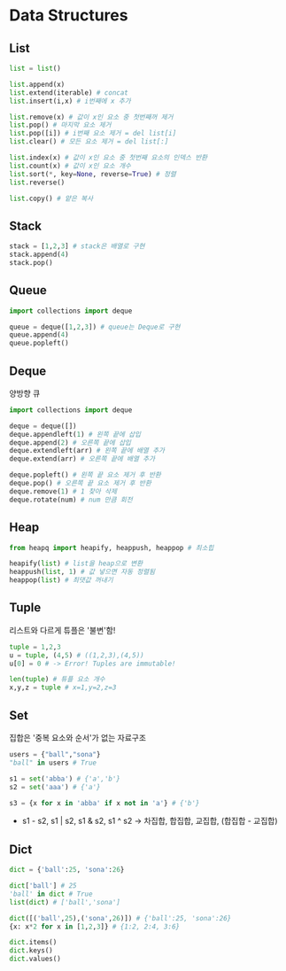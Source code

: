 # Data Structures

## List

```py
list = list()

list.append(x)
list.extend(iterable) # concat
list.insert(i,x) # i번째에 x 추가

list.remove(x) # 값이 x인 요소 중 첫번째꺼 제거
list.pop() # 마지막 요소 제거
list.pop([i]) # i번째 요소 제거 = del list[i]
list.clear() # 모든 요소 제거 = del list[:]

list.index(x) # 값이 x인 요소 중 첫번째 요소의 인덱스 반환
list.count(x) # 값이 x인 요소 개수
list.sort(*, key=None, reverse=True) # 정렬
list.reverse()

list.copy() # 얕은 복사
```

## Stack

```py
stack = [1,2,3] # stack은 배열로 구현
stack.append(4)
stack.pop()
```

## Queue

```py
import collections import deque

queue = deque([1,2,3]) # queue는 Deque로 구현
queue.append(4)
queue.popleft()
```

## Deque

양방향 큐

```py
import collections import deque

deque = deque([])
deque.appendleft(1) # 왼쪽 끝에 삽입
deque.append(2) # 오른쪽 끝에 삽입
deque.extendleft(arr) # 왼쪽 끝에 배열 추가
deque.extend(arr) # 오른쪽 끝에 배열 추가

deque.popleft() # 왼쪽 끝 요소 제거 후 반환
deque.pop() # 오른쪽 끝 요소 제거 후 반환
deque.remove(1) # 1 찾아 삭제
deque.rotate(num) # num 만큼 회전

```

## Heap

```py
from heapq import heapify, heappush, heappop # 최소힙

heapify(list) # list을 heap으로 변환
heappush(list, 1) # 값 넣으면 자동 정렬됨
heappop(list) # 최댓값 꺼내기
```

## Tuple

리스트와 다르게 튜플은 '불변'함!

```py
tuple = 1,2,3
u = tuple, (4,5) # ((1,2,3),(4,5))
u[0] = 0 # -> Error! Tuples are immutable!

len(tuple) # 튜플 요소 개수
x,y,z = tuple # x=1,y=2,z=3
```

## Set

집합은 '중복 요소와 순서'가 없는 자료구조

```py
users = {"ball","sona"}
"ball" in users # True

s1 = set('abba') # {'a','b'}
s2 = set('aaa') # {'a'}

s3 = {x for x in 'abba' if x not in 'a'} # {'b'}
```

- s1 - s2, s1 | s2, s1 & s2, s1 ^ s2 -> 차집합, 합집합, 교집합, (합집합 - 교집합)

## Dict

```py
dict = {'ball':25, 'sona':26}

dict['ball'] # 25
'ball' in dict # True
list(dict) # ['ball','sona']

dict([('ball',25),('sona',26)]) # {'ball':25, 'sona':26}
{x: x*2 for x in [1,2,3]} # {1:2, 2:4, 3:6}

dict.items()
dict.keys()
dict.values()
```
